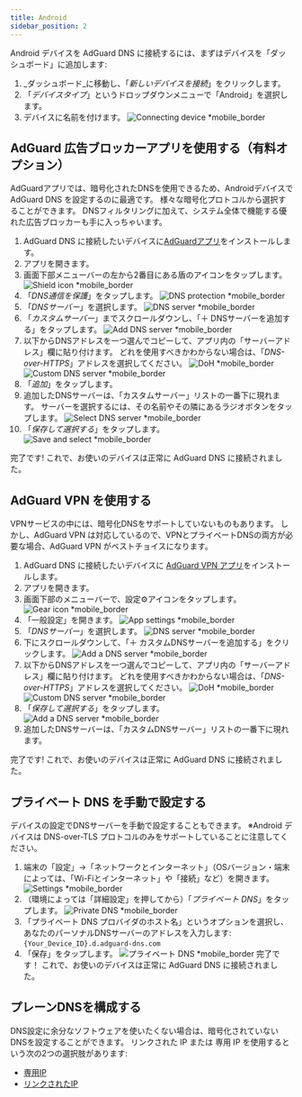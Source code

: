 ```yaml
---
title: Android
sidebar_position: 2
---
```


Android デバイスを AdGuard DNS に接続するには、まずはデバイスを「ダッシュボード」に追加します:

1. _ダッシュボード_に移動し、「_新しいデバイスを接続_」をクリックします。
2. 「_デバイスタイプ_」というドロップダウンメニューで「Android」を選択します。
3. デバイスに名前を付けます。
   ![Connecting device \*mobile\_border](https://cdn.adtidy.org/content/kb/dns/private/new_dns/connect/android_ab/choose_android.png)

## AdGuard 広告ブロッカーアプリを使用する（有料オプション）

AdGuardアプリでは、暗号化されたDNSを使用できるため、Androidデバイスで AdGuard DNS を設定するのに最適です。 様々な暗号化プロトコルから選択することができます。 DNSフィルタリングに加えて、システム全体で機能する優れた広告ブロッカーも手に入っちゃいます。

1. AdGuard DNS に接続したいデバイスに[AdGuardアプリ](https://adguard.com/adguard-android/overview.html)をインストールします。
2. アプリを開きます。
3. 画面下部メニューバーの左から2番目にある盾のアイコンをタップします。
   ![Shield icon \*mobile\_border](https://cdn.adtidy.org/content/kb/dns/private/new_dns/connect/android_ab/android_step3.png)
4. 「_DNS通信を保護_」をタップします。
   ![DNS protection \*mobile\_border](https://cdn.adtidy.org/content/kb/dns/private/new_dns/connect/android_ab/android_step4.png)
5. 「_DNSサーバー_」を選択します。
   ![DNS server \*mobile\_border](https://cdn.adtidy.org/content/kb/dns/private/new_dns/connect/android_ab/android_step5.png)
6. 「_カスタムサーバー_」までスクロールダウンし、「＋ DNSサーバーを追加する」をタップします。
   ![Add DNS server \*mobile\_border](https://cdn.adtidy.org/content/kb/dns/private/new_dns/connect/android_ab/android_step6.png)
7. 以下からDNSアドレスを一つ選んでコピーして、アプリ内の「サーバーアドレス」欄に貼り付けます。 どれを使用すべきかわからない場合は、「_DNS-over-HTTPS_」アドレスを選択してください。
   ![DoH \*mobile\_border](https://cdn.adtidy.org/content/kb/dns/private/new_dns/connect/android_ab/android_step7_1.png)
   ![Custom DNS server \*mobile\_border](https://cdn.adtidy.org/content/kb/dns/private/new_dns/connect/android_ab/android_step7_2.png)
8. 「_追加_」をタップします。
9. 追加したDNSサーバーは、「カスタムサーバー」リストの一番下に現れます。 サーバーを選択するには、その名前やその隣にあるラジオボタンをタップします。
   ![Select DNS server \*mobile\_border](https://cdn.adtidy.org/content/kb/dns/private/new_dns/connect/android_ab/android_step_9.png)
10. 「_保存して選択する_」をタップします。
    ![Save and select \*mobile\_border](https://cdn.adtidy.org/content/kb/dns/private/new_dns/connect/android_ab/android_step10.png)

完了です! これで、お使いのデバイスは正常に AdGuard DNS に接続されました。

## AdGuard VPN を使用する

VPNサービスの中には、暗号化DNSをサポートしていないものもあります。 しかし、AdGuard VPN は対応しているので、VPNとプライベートDNSの両方が必要な場合、AdGuard VPN がベストチョイスになります。

1. AdGuard DNS に接続したいデバイスに [AdGuard VPN アプリ](https://adguard-vpn.com/android/overview.html)をインストールします。
2. アプリを開きます。
3. 画面下部のメニューバーで、設定⚙アイコンをタップします。
   ![Gear icon \*mobile\_border](https://cdn.adtidy.org/content/kb/dns/private/new_dns/connect/android_vpn/android_step3.png)
4. 「一般設定」を開きます。
   ![App settings \*mobile\_border](https://cdn.adtidy.org/content/kb/dns/private/new_dns/connect/android_vpn/android_step4.png)
5. 「_DNSサーバー_」を選択します。
   ![DNS server \*mobile\_border](https://cdn.adtidy.org/content/kb/dns/private/new_dns/connect/android_vpn/android_step5.png)
6. 下にスクロールダウンして、「＋ カスタムDNSサーバーを追加する」をクリックします。
   ![Add a DNS server \*mobile\_border](https://cdn.adtidy.org/content/kb/dns/private/new_dns/connect/android_vpn/android_step6.png)
7. 以下からDNSアドレスを一つ選んでコピーして、アプリ内の「サーバーアドレス」欄に貼り付けます。 どれを使用すべきかわからない場合は、「_DNS-over-HTTPS_」アドレスを選択してください。
   ![DoH \*mobile\_border](https://cdn.adtidy.org/content/kb/dns/private/new_dns/connect/android_vpn/android_step7_1.png)
   ![Custom DNS server \*mobile\_border](https://cdn.adtidy.org/content/kb/dns/private/new_dns/connect/android_vpn/android_step7_2.png)
8. 「_保存して選択する_」をタップします。
   ![Add a DNS server \*mobile\_border](https://cdn.adtidy.org/content/kb/dns/private/new_dns/connect/android_vpn/android_step8.png)
9. 追加したDNSサーバーは、「カスタムDNSサーバー」リストの一番下に現れます。

完了です! これで、お使いのデバイスは正常に AdGuard DNS に接続されました。

## プライベート DNS を手動で設定する

デバイスの設定でDNSサーバーを手動で設定することもできます。 ※Android デバイスは DNS-over-TLS プロトコルのみをサポートしていることに注意してください。

1. 端末の「設定」→「ネットワークとインターネット」（OSバージョン・端末によっては、「Wi-Fiとインターネット」や「接続」など）を開きます。
   ![Settings \*mobile\_border](https://cdn.adtidy.org/content/kb/dns/private/new_dns/connect/android_manual/manual_step1.png)
2. （環境によっては「詳細設定」を押してから）「_プライベート DNS_」をタップします。
   ![Private DNS \*mobile\_border](https://cdn.adtidy.org/content/kb/dns/private/new_dns/connect/android_manual/manual_step2.png)
3. 「プライベート DNS プロバイダのホスト名」というオプションを選択し、あなたのパーソナルDNSサーバーのアドレスを入力します: `{Your_Device_ID}.d.adguard-dns.com`
4. 「保存」をタップします。
   ![プライベート DNS \*mobile\_border](https://cdn.adtidy.org/content/kb/dns/private/new_dns/connect/android_manual/manual_step4.png)
   完了です！ これで、お使いのデバイスは正常に AdGuard DNS に接続されました。

## プレーンDNSを構成する

DNS設定に余分なソフトウェアを使いたくない場合は、暗号化されていないDNSを設定することができます。 リンクされた IP または 専用 IP を使用するという次の2つの選択肢があります:

- [専用IP](/private-dns/connect-devices/other-options/dedicated-ip.md)
- [リンクされたIP](/private-dns/connect-devices/other-options/linked-ip.md)
